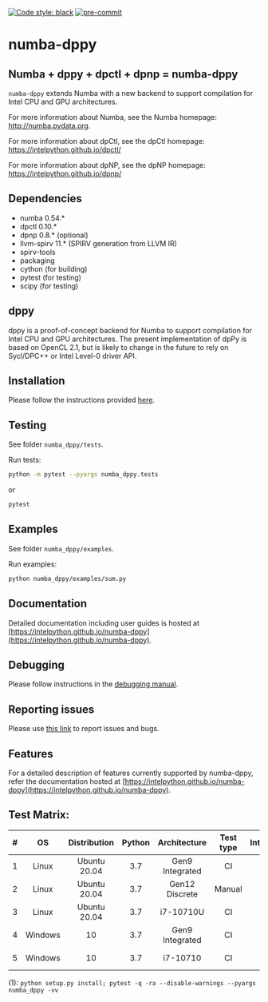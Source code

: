 [![Code style: black](https://img.shields.io/badge/code%20style-black-000000.svg)](https://github.com/psf/black)
[![pre-commit](https://img.shields.io/badge/pre--commit-enabled-brightgreen?logo=pre-commit&logoColor=white)](https://github.com/pre-commit/pre-commit)

# numba-dppy

## Numba + dppy + dpctl + dpnp = numba-dppy

`numba-dppy` extends Numba with a new backend to support compilation
for Intel CPU and GPU architectures.

For more information about Numba, see the Numba homepage:
http://numba.pydata.org.

For more information about dpCtl, see the dpCtl homepage:
https://intelpython.github.io/dpctl/

For more information about dpNP, see the dpNP homepage:
https://intelpython.github.io/dpnp/

## Dependencies

* numba 0.54.*
* dpctl 0.10.*
* dpnp 0.8.* (optional)
* llvm-spirv 11.* (SPIRV generation from LLVM IR)
* spirv-tools
* packaging
* cython (for building)
* pytest (for testing)
* scipy (for testing)

## dppy

dppy is a proof-of-concept backend for Numba to support compilation for
Intel CPU and GPU architectures.
The present implementation of dpPy is based on OpenCL 2.1, but is likely
to change in the future to rely on Sycl/DPC++ or Intel Level-0 driver API.

## Installation

Please follow the instructions provided [here](https://intelpython.github.io/numba-dppy/latest/user_guides/getting_started.html).

## Testing

See folder `numba_dppy/tests`.

Run tests:
```bash
python -m pytest --pyargs numba_dppy.tests
```
or
```bash
pytest
```

## Examples

See folder `numba_dppy/examples`.

Run examples:
```bash
python numba_dppy/examples/sum.py
```

## Documentation

Detailed documentation including user guides is hosted at [https://intelpython.github.io/numba-dppy](https://intelpython.github.io/numba-dppy).

## Debugging

Please follow instructions in the [debugging manual](https://intelpython.github.io/numba-dppy/latest/user_guides/debugging/).

## Reporting issues

Please use [this link](https://github.com/IntelPython/numba-dppy/issues) to report issues and bugs.

## Features

For a detailed description of features currently supported by numba-dppy, refer the documentation hosted at
[https://intelpython.github.io/numba-dppy](https://intelpython.github.io/numba-dppy).

## Test Matrix:

|   #   |   OS    | Distribution | Python |  Architecture   | Test type | IntelOneAPI | Build Commands |    Dependencies    |   Backend   |
| :---: | :-----: | :----------: | :----: | :-------------: | :-------: | :---------: | :------------: | :----------------: | :---------: |
|   1   |  Linux  | Ubuntu 20.04 |  3.7   | Gen9 Integrated |    CI     |   2021.2    |      (1)       | Numba, NumPy, dpnp | OCL, L0-1.0 |
|   2   |  Linux  | Ubuntu 20.04 |  3.7   | Gen12 Discrete  |  Manual   |   2021.2    |      (1)       | Numba, NumPy, dpnp | OCL, L0-1.0 |
|   3   |  Linux  | Ubuntu 20.04 |  3.7   |    i7-10710U    |    CI     |   2021.2    |      (1)       | Numba, NumPy, dpnp | OCL, L0-1.0 |
|   4   | Windows |      10      |  3.7   | Gen9 Integrated |    CI     |   2021.2    |      (1)       |    Numba, NumPy    |     OCL     |
|   5   | Windows |      10      |  3.7   |    i7-10710     |    CI     |   2021.2    |      (1)       |    Numba, NumPy    |     OCL     |

(1): `python setup.py install; pytest -q -ra --disable-warnings --pyargs numba_dppy -vv`
